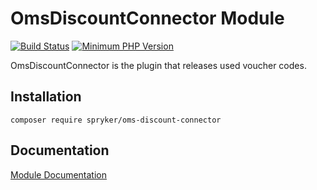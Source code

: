 # OmsDiscountConnector Module
[![Build Status](https://travis-ci.org/spryker/oms-discount-connector.svg)](https://travis-ci.org/spryker/oms-discount-connector)
[![Minimum PHP Version](https://img.shields.io/badge/php-%3E%3D%207.2-8892BF.svg)](https://php.net/)

OmsDiscountConnector is the plugin that releases used voucher codes.

## Installation

```
composer require spryker/oms-discount-connector
```

## Documentation

[Module Documentation](https://academy.spryker.com/developing_with_spryker/module_guide/checkout_process/oms/oms.html)
